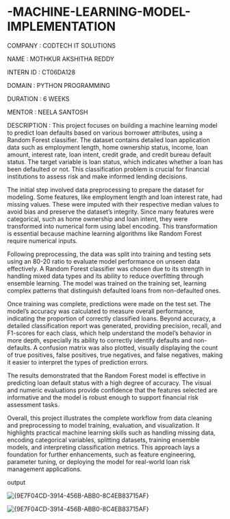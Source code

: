# -MACHINE-LEARNING-MODEL-IMPLEMENTATION
COMPANY : CODTECH IT SOLUTIONS

NAME : MOTHKUR AKSHITHA REDDY

INTERN ID : CT06DA128

DOMAIN : PYTHON PROGRAMMING

DURATION : 6 WEEKS

MENTOR : NEELA SANTOSH

DESCRIPTION :
This project focuses on building a machine learning model to predict loan defaults based on various borrower attributes, using a Random Forest classifier. The dataset contains detailed loan application data such as employment length, home ownership status, income, loan amount, interest rate, loan intent, credit grade, and credit bureau default status. The target variable is loan status, which indicates whether a loan has been defaulted or not. This classification problem is crucial for financial institutions to assess risk and make informed lending decisions.

The initial step involved data preprocessing to prepare the dataset for modeling. Some features, like employment length and loan interest rate, had missing values. These were imputed with their respective median values to avoid bias and preserve the dataset’s integrity. Since many features were categorical, such as home ownership and loan intent, they were transformed into numerical form using label encoding. This transformation is essential because machine learning algorithms like Random Forest require numerical inputs.

Following preprocessing, the data was split into training and testing sets using an 80-20 ratio to evaluate model performance on unseen data effectively. A Random Forest classifier was chosen due to its strength in handling mixed data types and its ability to reduce overfitting through ensemble learning. The model was trained on the training set, learning complex patterns that distinguish defaulted loans from non-defaulted ones.

Once training was complete, predictions were made on the test set. The model’s accuracy was calculated to measure overall performance, indicating the proportion of correctly classified loans. Beyond accuracy, a detailed classification report was generated, providing precision, recall, and F1-scores for each class, which help understand the model’s behavior in more depth, especially its ability to correctly identify defaults and non-defaults. A confusion matrix was also plotted, visually displaying the count of true positives, false positives, true negatives, and false negatives, making it easier to interpret the types of prediction errors.

The results demonstrated that the Random Forest model is effective in predicting loan default status with a high degree of accuracy. The visual and numeric evaluations provide confidence that the features selected are informative and the model is robust enough to support financial risk assessment tasks.

Overall, this project illustrates the complete workflow from data cleaning and preprocessing to model training, evaluation, and visualization. It highlights practical machine learning skills such as handling missing data, encoding categorical variables, splitting datasets, training ensemble models, and interpreting classification metrics. This approach lays a foundation for further enhancements, such as feature engineering, parameter tuning, or deploying the model for real-world loan risk management applications.

output

![{9E7F04CD-3914-456B-ABB0-8C4EB83715AF}](https://github.com/user-attachments/assets/db5c7ed7-fd1f-4ce8-bdab-64e61ff63bc7)


![{9E7F04CD-3914-456B-ABB0-8C4EB83715AF}](https://github.com/user-attachments/assets/9e2990ea-e6ff-4cfb-ac53-643812d43d09)













